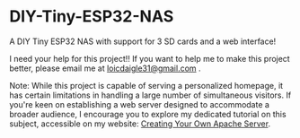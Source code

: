 # DIY-Tiny-ESP32-NAS
A DIY Tiny ESP32 NAS with support for 3 SD cards and a web interface!
 
  
  I need your help for this project!!  If you want to help me to make this project better, please email me at loicdaigle31@gmail.com .


Note: While this project is capable of serving a personalized homepage, it has certain limitations in handling a large number of simultaneous visitors. If you're keen on establishing a web server designed to accommodate a broader audience, I encourage you to explore my dedicated tutorial on this subject, accessible on my website: [Creating Your Own Apache Server](https://theyoungmaker.ddns.net/pages/Make_a_server/).
